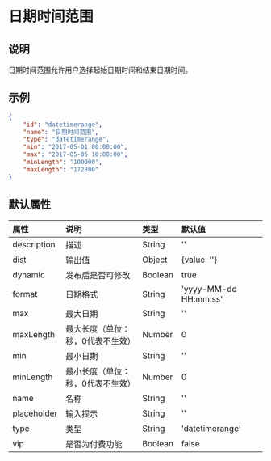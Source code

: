 # 日期时间范围

## 说明

日期时间范围允许用户选择起始日期时间和结束日期时间。

## 示例

```json
{
    "id": "datetimerange",
    "name": "日期时间范围",
    "type": "datetimerange",
    "min": "2017-05-01 00:00:00",
    "max": "2017-05-05 10:00:00",
    "minLength": "100000",
    "maxLength": "172800"
}
```

## 默认属性

属性 | 说明 | 类型 | 默认值
:-- | :-- | :-- | :--
description | 描述 | String | ''
dist | 输出值 | Object | {value: ''}
dynamic | 发布后是否可修改 | Boolean | true
format | 日期格式 | String | 'yyyy-MM-dd HH:mm:ss'
max | 最大日期 | String | ''
maxLength | 最大长度（单位：秒，0代表不生效） | Number | 0
min | 最小日期 | String | ''
minLength | 最小长度（单位：秒，0代表不生效） | Number | 0
name | 名称 | String | ''
placeholder | 输入提示 | String | ''
type | 类型 | String | 'datetimerange'
vip | 是否为付费功能 | Boolean | false